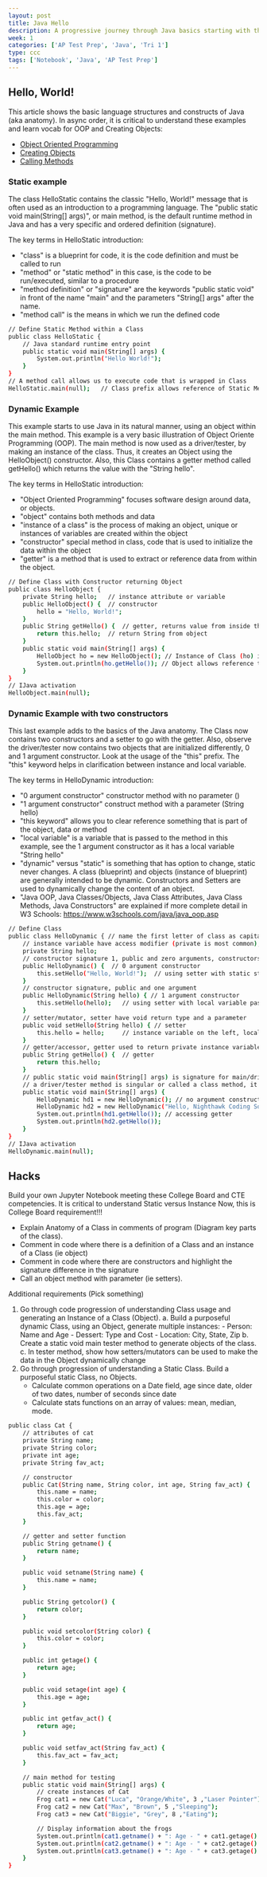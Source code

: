 ```yaml
---
layout: post
title: Java Hello
description: A progressive journey through Java basics starting with the classic "Hello, World!" example.
week: 1
categories: ['AP Test Prep', 'Java', 'Tri 1']
type: ccc
tags: ['Notebook', 'Java', 'AP Test Prep']
---
```


## Hello, World!
This article shows the basic language structures and constructs of Java (aka anatomy).  In async order, it is critical to understand these examples and learn vocab for OOP and Creating Objects: 
- [Object Oriented Programming](https://youtu.be/Wok4Xw_5cyY) 
- [Creating Objects](https://youtu.be/C5Ks_u87Ltg)
- [Calling Methods](https://youtu.be/CPE_lYGCw3A)

### Static example
The class HelloStatic contains the classic "Hello, World!" message that is often used as an introduction to a programming language.  The "public static void main(String[] args)", or main method, is the default runtime method in Java and has a very specific and ordered definition (signature). 

The key terms in HelloStatic introduction:
- "class" is a blueprint for code, it is the code definition and must be called to run
- "method" or "static method" in this case, is the code to be run/executed, similar to a procedure
- "method definition" or "signature" are the keywords "public static void" in front of the name "main" and the parameters "String[] args" after the name.
- "method call" is the means in which we run the defined code



```bash
// Define Static Method within a Class
public class HelloStatic {
    // Java standard runtime entry point
    public static void main(String[] args) {    
        System.out.println("Hello World!");
    }
}
// A method call allows us to execute code that is wrapped in Class
HelloStatic.main(null);   // Class prefix allows reference of Static Method
```

### Dynamic Example
This example starts to use Java in its natural manner, using an object within the main method. This example is a very basic illustration of Object Oriente Programming (OOP). The main method is now used as a driver/tester, by making an instance of the class.  Thus, it creates an Object using the HelloObject() constructor.  Also, this Class contains a getter method called getHello() which returns the value with the "String hello".

The key terms in HelloStatic introduction:
- "Object Oriented Programming" focuses software design around data, or objects.
- "object" contains both methods and data
- "instance of a class" is the process of making an object, unique or instances of variables are created within the object
- "constructor" special method in class, code that is used to initialize the data within the object
- "getter" is a method that is used to extract or reference data from within the object. 


```bash
// Define Class with Constructor returning Object
public class HelloObject {
    private String hello;   // instance attribute or variable
    public HelloObject() {  // constructor
        hello = "Hello, World!";
    }
    public String getHello() {  // getter, returns value from inside the object
        return this.hello;  // return String from object
    }
    public static void main(String[] args) {    
        HelloObject ho = new HelloObject(); // Instance of Class (ho) is an Object via "new HelloObject()"
        System.out.println(ho.getHello()); // Object allows reference to public methods and data
    }
}
// IJava activation
HelloObject.main(null);
```

### Dynamic Example with two constructors
This last example adds to the basics of the Java anatomy.  The Class now contains two constructors and a setter to go with the getter.  Also, observe the driver/tester now contains two objects that are initialized differently, 0 and 1 argument constructor.  Look at the usage of the "this" prefix.  The "this" keyword helps in clarification between instance and local variable.

The key terms in HelloDynamic introduction:
- "0 argument constructor" constructor method with no parameter ()
- "1 argument constructor" construct method with a parameter (String hello)
- "this keyword" allows you to clear reference something that is part of the object, data or method
- "local variable" is a variable that is passed to the method in this example, see the 1 argument constructor as it has a local variable "String hello"
- "dynamic" versus "static" is something that has option to change, static never changes.  A class (blueprint) and objects (instance of blueprint) are generally intended to be dynamic.  Constructors and Setters are used to dynamically change the content of an object.
- "Java OOP, Java Classes/Objects, Java Class Attributes, Java Class Methods, Java Constructors" are explained if more complete detail in W3 Schools: https://www.w3schools.com/java/java_oop.asp


```bash
// Define Class
public class HelloDynamic { // name the first letter of class as capitalized, note camel case
    // instance variable have access modifier (private is most common), data type, and name
    private String hello;
    // constructor signature 1, public and zero arguments, constructors do not have return type
    public HelloDynamic() {  // 0 argument constructor
        this.setHello("Hello, World!");  // using setter with static string
    }
    // constructor signature, public and one argument
    public HelloDynamic(String hello) { // 1 argument constructor
        this.setHello(hello);   // using setter with local variable passed into constructor
    }
    // setter/mutator, setter have void return type and a parameter
    public void setHello(String hello) { // setter
        this.hello = hello;     // instance variable on the left, local variable on the right
    }
    // getter/accessor, getter used to return private instance variable (encapsulated), return type is String
    public String getHello() {  // getter
        return this.hello;
    }
    // public static void main(String[] args) is signature for main/drivers/tester method
    // a driver/tester method is singular or called a class method, it is never part of an object
    public static void main(String[] args) {  
        HelloDynamic hd1 = new HelloDynamic(); // no argument constructor
        HelloDynamic hd2 = new HelloDynamic("Hello, Nighthawk Coding Society!"); // one argument constructor
        System.out.println(hd1.getHello()); // accessing getter
        System.out.println(hd2.getHello()); 
    }
}
// IJava activation
HelloDynamic.main(null);
```

## Hacks
Build your own Jupyter Notebook meeting these College Board and CTE competencies.  It is critical to understand Static versus Instance Now, this is College Board requirement!!!
- Explain Anatomy of a Class in comments of program (Diagram key parts of the class).
- Comment in code where there is a definition of a Class and an instance of a Class (ie object)
- Comment in code where there are constructors and highlight the signature difference in the signature
- Call an object method with parameter (ie setters).


Additional requirements (Pick something)
1. Go through code progression of understanding Class usage and generating an Instance of a Class (Object). 
    a. Build a purposeful dynamic Class, using an Object, generate multiple instances: 
        - Person: Name and Age
        - Dessert: Type and Cost
        - Location: City, State, Zip
    b. Create a static void main tester method to generate objects of the class.
    c. In tester method, show how setters/mutators can be used to make the data in the Object dynamically change
3. Go through progression of understanding a Static Class.  Build a purposeful static Class, no Objects.
    - Calculate common operations on a Date field, age since date, older of two dates, number of seconds since date
    - Calculate stats functions on an array of values: mean, median, mode.


```bash
public class Cat {
    // attributes of cat
    private String name;
    private String color;
    private int age;
    private String fav_act;

    // constructor
    public Cat(String name, String color, int age, String fav_act) {
        this.name = name;
        this.color = color;
        this.age = age;
        this.fav_act;
    }

    // getter and setter function
    public String getname() {
        return name;
    }

    public void setname(String name) {
        this.name = name;
    }

    public String getcolor() {
        return color;
    }

    public void setcolor(String color) {
        this.color = color;
    }

    public int getage() {
        return age;
    }

    public void setage(int age) {
        this.age = age;
    }

    public int getfav_act() {
        return age;
    }

    public void setfav_act(String fav_act) {
        this.fav_act = fav_act;
    }

    // main method for testing
    public static void main(String[] args) {
        // create instances of Cat
        Frog cat1 = new Cat("Luca", "Orange/White", 3 ,"Laser Pointer");
        Frog cat2 = new Cat("Max", "Brown", 5 ,"Sleeping");
        Frog cat3 = new Cat("Biggie", "Grey", 8 ,"Eating");

        // Display information about the frogs
        System.out.println(cat1.getname() + ": Age - " + cat1.getage() + ", Color - " + cat1.getColor() + ", Favorite Activity - " + cat1.getfav_act());
        System.out.println(cat2.getname() + ": Age - " + cat2.getage() + ", Color - " + cat2.getColor() + ", Favorite Activity - " + cat2.getfav_act());
        System.out.println(cat3.getname() + ": Age - " + cat3.getage() + ", Color - " + cat3.getColor() + ", Favorite Activity - " + cat3.getfav_act());
    }
}
```
